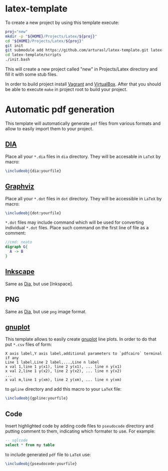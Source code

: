 # latex-template

To create a new project by using this template execute:

```bash
proj="new"
mkdir -p "${HOME}/Projects/Latex/${proj}"
cd "${HOME}/Projects/Latex/${proj}"
git init
git submodule add https://github.com/arturasl/latex-template.git latex-template
cd latex-template/scripts
./init.bash
```

This will create a new project called "new" in Projects/Latex directory and fill it with some stub files.

In order to build project install [Vagrant] and [VirtualBox]. After that you should be able to execute `make` in project root to build your project.

# Automatic pdf generation

This template will automatically generate `pdf` files from various formats and allow to easily import them to your project.

## [DIA]

Place all your `*.dia` files in `dia` directory. They will be accesable in `LaTeX` by macro:

```latex
\includeobj{dia:yourfile}
```

## [Graphviz]

Place all your `*.dot` files in `dot` directory. They will be accessible in `LaTeX` by macro:

```latex
\includeobj{dot:yourfile}
```

`*.dot` files may include command which will be used for converting individual `*.dot` files.
Place such command on the first line of file as a comment:

```dot
//cmd: neato
digraph G{
  A -> B
}
```

## [Inkscape]

Same as [Dia], but use [Inkspace].

## PNG

Same as [Dia], but use `png` image format.

## [gnuplot]

This template allows to easily create [gnuplot] line plots.
In order to do that put `*.csv` files of form:

```csv
X axis label,Y axis label,additional parameters to `pdfcairo` terminal if any
Line 1 label,Line 2 label,...,Line n label
x val 1,line 1 y(x1), line 2 y(x1), ... line n y(x1)
x val 2,line 1 y(x2), line 2 y(x2), ... line n y(x2)
...
x val m,line 1 y(xm), line 2 y(xm), ... line n y(xm)
```

to `gpline` directory and add this macro to your `LaTeX` file:

```latex
\includeobj{gpline:yourfile}
```

## Code

Insert highlighted code by adding code files to `pseudocode` directory and putting comment to them, indicating which formater to use.
For example:

```sql
-- sqlcode
select * from my table
```

to include generated `pdf` file to `LaTeX` use:

```latex
\includeobj{pseudocode:yourfile}
```

[Vagrant]: http://www.vagrantup.com/
[VirtualBox]: https://www.virtualbox.org/
[Dia]: https://wiki.gnome.org/Apps/Dia/
[Graphviz]: http://graphviz.org/
[Inkscape]: http://inkscape.org/
[gnuplot]: http://www.gnuplot.info/
